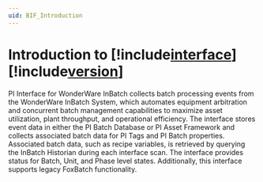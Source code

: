 ```yaml
---
uid: BIF_Introduction
---
```


# Introduction to [!include[interface](../includes/product-long.md)] [!include[version](../includes/product-version.md)]

<!-- Customized for WonderWare -->

PI Interface for WonderWare InBatch collects batch processing events from the WonderWare InBatch System, which automates equipment arbitration and concurrent batch management capabilities to maximize asset utilization, plant throughput, and operational efficiency. The interface stores event data in either the PI Batch Database or PI Asset Framework and collects associated batch data for PI Tags and PI Batch properties. Associated batch data, such as recipe variables, is retrieved by querying the InBatch Historian during each interface scan. The interface provides status for Batch, Unit, and Phase level states. Additionally, this interface supports legacy FoxBatch functionality. 
